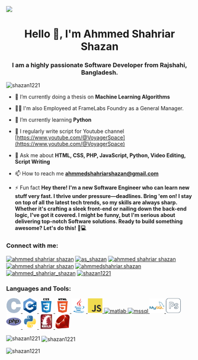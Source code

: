 <img src="https://i.pinimg.com/originals/b2/83/11/b2831136a1912c98b1cad1b4eb9ab112.gif">

<h1 align="center">Hello 👋, I'm Ahmmed Shahriar Shazan</h1>
<h3 align="center">I am a highly passionate Software Developer from Rajshahi, Bangladesh.</h3>

<p align="left"> <img src="https://komarev.com/ghpvc/?username=shazan1221&label=Profile%20views&color=0e75b6&style=flat" alt="shazan1221" /> </p>

- 🔭 I’m currently doing a thesis on **Machine Learning Algorithms**

- 👨‍💻 I'm also Employeed at FrameLabs Foundry as a General Manager.

- 🌱 I’m currently learning **Python**

- 📝 I regularly write script for Youtube channel [https://www.youtube.com/@VoyagerSpace](https://www.youtube.com/@VoyagerSpace)

- 💬 Ask me about **HTML, CSS, PHP, JavaScript, Python, Video Editing, Script Writing**

- 📫 How to reach me **ahmmedshahriarshazan@gmail.com**

- ⚡ Fun fact **Hey there! I'm a new Software Engineer who can learn new stuff very fast. I thrive under pressure—deadlines. Bring 'em on! I stay on top of all the latest tech trends, so my skills are always sharp. Whether it's crafting a sleek front-end or nailing down the back-end logic, I've got it covered. I might be funny, but I'm serious about delivering top-notch Software solutions. Ready to build something awesome? Let's do this! :rocket::computer:**

<h3 align="left">Connect with me:</h3>
<p align="left">
<a href="https://dev.to/ahmmed_shahriarshazan_47" target="blank"><img align="center" src="https://raw.githubusercontent.com/rahuldkjain/github-profile-readme-generator/master/src/images/icons/Social/devto.svg" alt="ahmmed shahriar shazan" height="30" width="40" /></a>
<a href="https://x.com/AhmmedShaz29011" target="blank"><img align="center" src="https://raw.githubusercontent.com/rahuldkjain/github-profile-readme-generator/master/src/images/icons/Social/twitter.svg" alt="as_shazan" height="30" width="40" /></a>
<a href="https://linkedin.com/in/ahmmed shahriar shazan" target="blank"><img align="center" src="https://raw.githubusercontent.com/rahuldkjain/github-profile-readme-generator/master/src/images/icons/Social/linked-in-alt.svg" alt="ahmmed shahriar shazan" height="30" width="40" /></a>
<a href="https://stackoverflow.com/users/ahmmed shahriar shazan" target="blank"><img align="center" src="https://raw.githubusercontent.com/rahuldkjain/github-profile-readme-generator/master/src/images/icons/Social/stack-overflow.svg" alt="ahmmed shahriar shazan" height="30" width="40" /></a>
<a href="https://fb.com/ahmmedshahriar.shazan" target="blank"><img align="center" src="https://raw.githubusercontent.com/rahuldkjain/github-profile-readme-generator/master/src/images/icons/Social/facebook.svg" alt="ahmmedshahriar.shazan" height="30" width="40" /></a>
<a href="https://instagram.com/ahmmed_shahriar_shazan" target="blank"><img align="center" src="https://raw.githubusercontent.com/rahuldkjain/github-profile-readme-generator/master/src/images/icons/Social/instagram.svg" alt="ahmmed_shahriar_shazan" height="30" width="40" /></a>
<a href="https://discord.gg/shazan1221" target="blank"><img align="center" src="https://raw.githubusercontent.com/rahuldkjain/github-profile-readme-generator/master/src/images/icons/Social/discord.svg" alt="shazan1221" height="30" width="40" /></a>
</p>

<h3 align="left">Languages and Tools:</h3>
<p align="left"> <a href="https://www.cprogramming.com/" target="_blank" rel="noreferrer"> <img src="https://raw.githubusercontent.com/devicons/devicon/master/icons/c/c-original.svg" alt="c" width="40" height="40"/> </a> <a href="https://www.w3schools.com/cpp/" target="_blank" rel="noreferrer"> <img src="https://raw.githubusercontent.com/devicons/devicon/master/icons/cplusplus/cplusplus-original.svg" alt="cplusplus" width="40" height="40"/> </a> <a href="https://www.w3schools.com/css/" target="_blank" rel="noreferrer"> <img src="https://raw.githubusercontent.com/devicons/devicon/master/icons/css3/css3-original-wordmark.svg" alt="css3" width="40" height="40"/> </a> <a href="https://www.w3.org/html/" target="_blank" rel="noreferrer"> <img src="https://raw.githubusercontent.com/devicons/devicon/master/icons/html5/html5-original-wordmark.svg" alt="html5" width="40" height="40"/> </a> <a href="https://www.java.com" target="_blank" rel="noreferrer"> <img src="https://raw.githubusercontent.com/devicons/devicon/master/icons/java/java-original.svg" alt="java" width="40" height="40"/> </a> <a href="https://developer.mozilla.org/en-US/docs/Web/JavaScript" target="_blank" rel="noreferrer"> <img src="https://raw.githubusercontent.com/devicons/devicon/master/icons/javascript/javascript-original.svg" alt="javascript" width="40" height="40"/> </a> <a href="https://www.mathworks.com/" target="_blank" rel="noreferrer"> <img src="https://upload.wikimedia.org/wikipedia/commons/2/21/Matlab_Logo.png" alt="matlab" width="40" height="40"/> </a> <a href="https://www.microsoft.com/en-us/sql-server" target="_blank" rel="noreferrer"> <img src="https://www.svgrepo.com/show/303229/microsoft-sql-server-logo.svg" alt="mssql" width="40" height="40"/> </a> <a href="https://www.mysql.com/" target="_blank" rel="noreferrer"> <img src="https://raw.githubusercontent.com/devicons/devicon/master/icons/mysql/mysql-original-wordmark.svg" alt="mysql" width="40" height="40"/> </a> <a href="https://www.photoshop.com/en" target="_blank" rel="noreferrer"> <img src="https://raw.githubusercontent.com/devicons/devicon/master/icons/photoshop/photoshop-line.svg" alt="photoshop" width="40" height="40"/> </a> <a href="https://www.php.net" target="_blank" rel="noreferrer"> <img src="https://raw.githubusercontent.com/devicons/devicon/master/icons/php/php-original.svg" alt="php" width="40" height="40"/> </a> <a href="https://www.python.org" target="_blank" rel="noreferrer"> <img src="https://raw.githubusercontent.com/devicons/devicon/master/icons/python/python-original.svg" alt="python" width="40" height="40"/> </a> <a href="https://rubyonrails.org" target="_blank" rel="noreferrer"> <img src="https://raw.githubusercontent.com/devicons/devicon/master/icons/rails/rails-original-wordmark.svg" alt="rails" width="40" height="40"/> </a> <a href="https://www.ruby-lang.org/en/" target="_blank" rel="noreferrer"> <img src="https://raw.githubusercontent.com/devicons/devicon/master/icons/ruby/ruby-original.svg" alt="ruby" width="40" height="40"/> </a> </p>

<p><img align="left" src="https://github-readme-stats.vercel.app/api/top-langs?username=shazan1221&show_icons=true&locale=en&layout=compact" alt="shazan1221" /></p>

<p>&nbsp;<img align="center" src="https://github-readme-stats.vercel.app/api?username=shazan1221&show_icons=true&locale=en" alt="shazan1221" /></p>

<p><img align="center" src="https://github-readme-streak-stats.herokuapp.com/?user=shazan1221&" alt="shazan1221" /></p>
